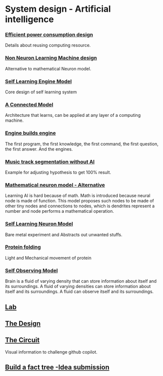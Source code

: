 # System design - Artificial intelligence 

### [Efficient power consumption design ](https://github.com/imvetri/artificial-intelligence/blob/master/Power.efficient.AI.design.md)

Details about reusing computing resource.

### [Non Neuron Learning Machine design ](https://github.com/imvetri/artificial-intelligence/blob/master/No.Neuron.Learning.Machine.md)

Alternative to mathematical Neuron model.

### [Self Learning Engine Model ](https://github.com/imvetri/artificial-intelligence/blob/master/Self.learning.engine.model.md)

Core design of self learning system

### [A Connected Model ](https://github.com/imvetri/artificial-intelligence/blob/master/A.Connected.Model.md)

Architecture that learns, can be applied at any layer of a computing machine.


### [Engine builds engine ](https://github.com/imvetri/artificial-intelligence/blob/master/Engines.build.other.engines.md)

The first program, the first knowledge, the first command, the first question, the first answer. And the engines.


### [Music track segmentation without AI](https://github.com/imvetri/artificial-intelligence/blob/master/Music.track.segmentation.without.AI.md)


Example for adjusting hypothesis to get 100% result.

### [Mathematical neuron model - Alternative](https://github.com/imvetri/artificial-intelligence/blob/master/Alternative.Neuron.Model.Without.Advanced.Math.md)

Learning AI is hard because of math. Math is introduced because neural node is made of function. This model proposes such nodes to be made of other tiny nodes and connections to nodes, which is dendrites represent a number and node performs a  mathematical operation.

### [Self Learning Neuron Model ](https://github.com/imvetri/artificial-intelligence/blob/master/Self.learning.neuron.model.md)

Bare metal experiment and Abstracts out unwanted stuffs.

### [Protein folding ](https://github.com/imvetri/artificial-intelligence/blob/master/Protein.folding.md)

Light and Mechanical movement of protein


### [Self Observing Model ](https://github.com/imvetri/artificial-intelligence/blob/master/Self.Observing.model.md)

Brain is a fluid of varying density that can store information about itself and its surroundings. 
A fluid of varying densities can store information about itself and its surroundings. 
A fluid can observe itself and its surroundings.

## [Lab](https://github.com/imvetri/artificial-intelligence/blob/master/Lab.md)


## [The Design](https://github.com/imvetri/artificial-intelligence/blob/master/The%20System.md)

## [The Circuit](https://github.com/imvetri/artificial-intelligence/blob/master/The%20Circuit.md)
Visual information to challenge github copilot.


## [Build a fact tree -Idea submission](https://discuss.tensorflow.org/t/how-to-build-fact-tree-from-a-model/18531)
